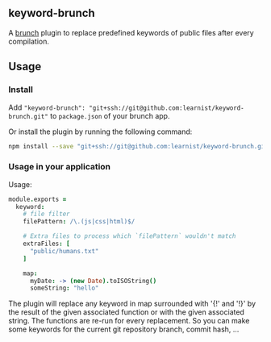 ## keyword-brunch
A [brunch](http://brunch.io) plugin to replace predefined keywords of public files after every compilation.

## Usage
### Install
Add `"keyword-brunch": "git+ssh://git@github.com:learnist/keyword-brunch.git"` to `package.json` of your brunch app.

Or install the plugin by running the following command:
```sh
npm install --save "git+ssh://git@github.com:learnist/keyword-brunch.git"
```

### Usage in your application
Usage:

```coffeescript
module.exports =
  keyword:
    # file filter
    filePattern: /\.(js|css|html)$/

    # Extra files to process which `filePattern` wouldn't match
    extraFiles: [
      "public/humans.txt"
    ]

    map:
      myDate: -> (new Date).toISOString()
      someString: "hello"
```

The plugin will replace any keyword in map surrounded with '{!' and '!}' by the result of the given associated function or with the given associated string. The functions are re-run for every replacement. So you can make some keywords for the current git repository branch, commit hash, ...

